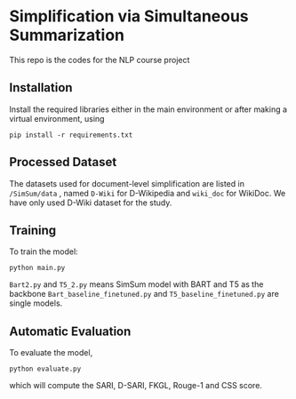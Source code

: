 # Simplification via Simultaneous Summarization
This repo is the codes for the NLP course project 

## Installation
Install the required libraries either in the main environment or after making a virtual environment, using

```
pip install -r requirements.txt
```

## Processed Dataset
The datasets used for document-level simplification are listed in `/SimSum/data` , named `D-Wiki` for D-Wikipedia and `wiki_doc` for WikiDoc. We have only used D-Wiki dataset for the study.

## Training
To train the model:
```
python main.py
```

`Bart2.py` and `T5_2.py` means SimSum model with BART and T5 as the backbone `Bart_baseline_finetuned.py` and `T5_baseline_finetuned.py` are single models.


## Automatic Evaluation
To evaluate the model,
```
python evaluate.py
```

which will compute the SARI, D-SARI, FKGL, Rouge-1 and CSS score.
